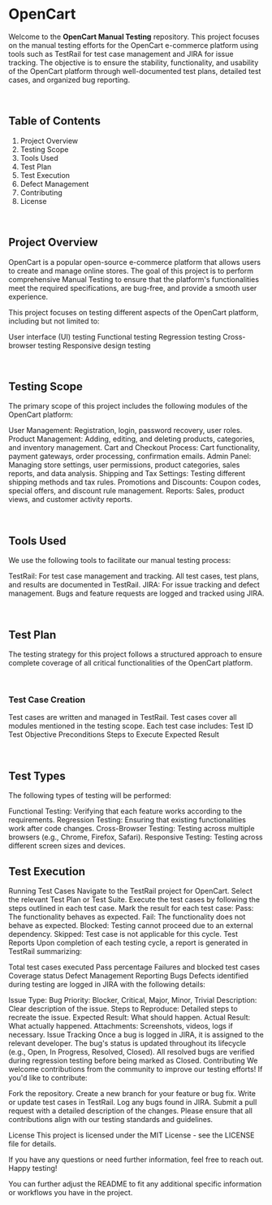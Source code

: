 # OpenCart

Welcome to the <b>OpenCart Manual Testing</b> repository. This project focuses on the manual testing efforts for the OpenCart e-commerce platform using tools such as TestRail for test case management and JIRA for issue tracking. The objective is to ensure the stability, functionality, and usability of the OpenCart platform through well-documented test plans, detailed test cases, and organized bug reporting.

<br>

## Table of Contents
1. Project Overview
2. Testing Scope
3. Tools Used
4. Test Plan
5. Test Execution
6. Defect Management
7. Contributing
8. License


<br> 


## Project Overview
OpenCart is a popular open-source e-commerce platform that allows users to create and manage online stores. The goal of this project is to perform comprehensive Manual Testing to ensure that the platform's functionalities meet the required specifications, are bug-free, and provide a smooth user experience.

This project focuses on testing different aspects of the OpenCart platform, including but not limited to:

User interface (UI) testing
Functional testing
Regression testing
Cross-browser testing
Responsive design testing

<br>

## Testing Scope
The primary scope of this project includes the following modules of the OpenCart platform:

User Management: Registration, login, password recovery, user roles.
Product Management: Adding, editing, and deleting products, categories, and inventory management.
Cart and Checkout Process: Cart functionality, payment gateways, order processing, confirmation emails.
Admin Panel: Managing store settings, user permissions, product categories, sales reports, and data analysis.
Shipping and Tax Settings: Testing different shipping methods and tax rules.
Promotions and Discounts: Coupon codes, special offers, and discount rule management.
Reports: Sales, product views, and customer activity reports.


<br>


## Tools Used
We use the following tools to facilitate our manual testing process:

TestRail: For test case management and tracking. All test cases, test plans, and results are documented in TestRail.
JIRA: For issue tracking and defect management. Bugs and feature requests are logged and tracked using JIRA.


<br>


## Test Plan
The testing strategy for this project follows a structured approach to ensure complete coverage of all critical functionalities of the OpenCart platform.

<br>


### Test Case Creation
Test cases are written and managed in TestRail.
Test cases cover all modules mentioned in the testing scope.
Each test case includes:
Test ID
Test Objective
Preconditions
Steps to Execute
Expected Result


<br>


## Test Types
The following types of testing will be performed:

Functional Testing: Verifying that each feature works according to the requirements.
Regression Testing: Ensuring that existing functionalities work after code changes.
Cross-Browser Testing: Testing across multiple browsers (e.g., Chrome, Firefox, Safari).
Responsive Testing: Testing across different screen sizes and devices.
## Test Execution
Running Test Cases
Navigate to the TestRail project for OpenCart.
Select the relevant Test Plan or Test Suite.
Execute the test cases by following the steps outlined in each test case.
Mark the result for each test case:
Pass: The functionality behaves as expected.
Fail: The functionality does not behave as expected.
Blocked: Testing cannot proceed due to an external dependency.
Skipped: Test case is not applicable for this cycle.
Test Reports
Upon completion of each testing cycle, a report is generated in TestRail summarizing:

Total test cases executed
Pass percentage
Failures and blocked test cases
Coverage status
Defect Management
Reporting Bugs
Defects identified during testing are logged in JIRA with the following details:

Issue Type: Bug
Priority: Blocker, Critical, Major, Minor, Trivial
Description: Clear description of the issue.
Steps to Reproduce: Detailed steps to recreate the issue.
Expected Result: What should happen.
Actual Result: What actually happened.
Attachments: Screenshots, videos, logs if necessary.
Issue Tracking
Once a bug is logged in JIRA, it is assigned to the relevant developer.
The bug's status is updated throughout its lifecycle (e.g., Open, In Progress, Resolved, Closed).
All resolved bugs are verified during regression testing before being marked as Closed.
Contributing
We welcome contributions from the community to improve our testing efforts! If you'd like to contribute:

Fork the repository.
Create a new branch for your feature or bug fix.
Write or update test cases in TestRail.
Log any bugs found in JIRA.
Submit a pull request with a detailed description of the changes.
Please ensure that all contributions align with our testing standards and guidelines.

License
This project is licensed under the MIT License - see the LICENSE file for details.

If you have any questions or need further information, feel free to reach out. Happy testing!

You can further adjust the README to fit any additional specific information or workflows you have in the project.
